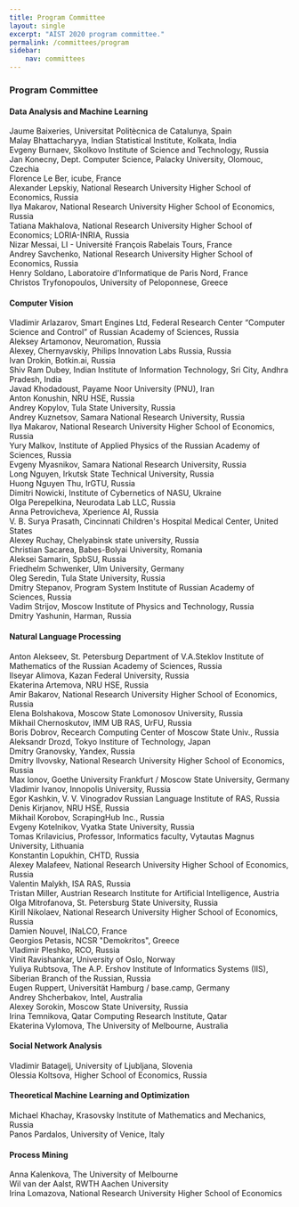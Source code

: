 ```yaml
---
title: Program Committee
layout: single
excerpt: "AIST 2020 program committee."
permalink: /committees/program
sidebar: 
    nav: committees 
---
```


<h3>Program Committee</h3>

<h4>Data Analysis and Machine Learning</h4>
Jaume Baixeries, Universitat Politècnica de Catalunya, Spain<br/>
Malay Bhattacharyya, Indian Statistical Institute, Kolkata, India<br/>
Evgeny Burnaev, Skolkovo Institute of Science and Technology, Russia<br/>
Jan Konecny, Dept. Computer Science, Palacky University, Olomouc, Czechia<br/>
Florence Le Ber, icube, France<br/>
Alexander Lepskiy, National Research University Higher School of Economics, Russia<br/>
Ilya Makarov, National Research University Higher School of Economics, Russia<br/>
Tatiana Makhalova, National Research University Higher School of Economics; LORIA-INRIA, Russia<br/>
Nizar Messai, LI - Université François Rabelais Tours, France<br/>
Andrey Savchenko, National Research University Higher School of Economics, Russia<br/>
Henry Soldano, Laboratoire d'Informatique de Paris Nord, France<br/>
Christos Tryfonopoulos, University of Peloponnese, Greece

<h4>Computer Vision</h4>
Vladimir Arlazarov, Smart Engines Ltd, Federal Research Center “Computer Science and Control” of Russian Academy of Sciences, Russia<br/>
Aleksey Artamonov, Neuromation, Russia<br/>
Alexey, Chernyavskiy, Philips Innovation Labs Russia, Russia<br/>
Ivan Drokin, Botkin.ai, Russia<br/>
Shiv Ram Dubey, Indian Institute of Information Technology, Sri City, Andhra Pradesh, India<br/>
Javad Khodadoust, Payame Noor University (PNU), Iran<br/>
Anton Konushin, NRU HSE, Russia<br/>
Andrey Kopylov, Tula State University, Russia<br/>
Andrey Kuznetsov, Samara National Research University, Russia<br/>
Ilya Makarov, National Research University Higher School of Economics, Russia<br/>
Yury Malkov, Institute of Applied Physics of the Russian Academy of Sciences, Russia<br/>
Evgeny Myasnikov, Samara National Research University, Russia<br/>
Long Nguyen, Irkutsk State Technical University, Russia<br/>
Huong Nguyen Thu, IrGTU, Russia<br/>
Dimitri Nowicki, Institute of Cybernetics of NASU, Ukraine<br/>
Olga Perepelkina, Neurodata Lab LLC, Russia<br/>
Anna Petrovicheva, Xperience AI, Russia<br/>
V. B. Surya Prasath, Cincinnati Children's Hospital Medical Center, United States<br/>
Alexey Ruchay, Chelyabinsk state university, Russia<br/>
Christian Sacarea, Babes-Bolyai University, Romania<br/>
Aleksei Samarin, SpbSU, Russia<br/>
Friedhelm Schwenker, Ulm University, Germany<br/>
Oleg Seredin, Tula State University, Russia<br/>
Dmitry Stepanov, Program System Institute of Russian Academy of Sciences, Russia<br/>
Vadim Strijov, Moscow Institute of Physics and Technology, Russia<br/>
Dmitry Yashunin, Harman, Russia


<h4>Natural Language Processing</h4>
Anton Alekseev, St. Petersburg Department of V.A.Steklov Institute of Mathematics of the Russian Academy of Sciences, Russia<br/>
Ilseyar Alimova, Kazan Federal University, Russia<br/>
Ekaterina Artemova, NRU HSE, Russia<br/>
Amir Bakarov, National Research University Higher School of Economics, Russia<br/>
Elena Bolshakova, Moscow State Lomonosov University, Russia<br/>
Mikhail Chernoskutov, IMM UB RAS, UrFU, Russia<br/>
Boris Dobrov, Recearch Computing Center of Moscow State Univ., Russia<br/>
Aleksandr Drozd, Tokyo Institure of Technology, Japan<br/>
Dmitry Granovsky, Yandex, Russia<br/>
Dmitry Ilvovsky, National Research University Higher School of Economics, Russia<br/>
Max Ionov, Goethe University Frankfurt / Moscow State University, Germany<br/>
Vladimir Ivanov, Innopolis University, Russia<br/>
Egor Kashkin, V. V. Vinogradov Russian Language Institute of RAS, Russia<br/>
Denis Kirjanov, NRU HSE, Russia<br/>
Mikhail Korobov, ScrapingHub Inc., Russia<br/>
Evgeny Kotelnikov, Vyatka State University, Russia<br/>
Tomas Krilavicius, Professor, Informatics faculty, Vytautas Magnus University, Lithuania<br/>
Konstantin Lopukhin, CHTD, Russia<br/>
Alexey Malafeev, National Research University Higher School of Economics, Russia<br/>
Valentin Malykh, ISA RAS, Russia<br/>
Tristan Miller, Austrian Research Institute for Artificial Intelligence, Austria<br/>
Olga Mitrofanova, St. Petersburg State University, Russia<br/>
Kirill Nikolaev, National Research University Higher School of Economics, Russia<br/>
Damien Nouvel, INaLCO, France<br/>
Georgios Petasis, NCSR "Demokritos", Greece<br/>
Vladimir Pleshko, RCO, Russia<br/>
Vinit Ravishankar, University of Oslo, Norway<br/>
Yuliya Rubtsova, The A.P. Ershov Institute of Informatics Systems (IIS), Siberian Branch of the Russian, Russia<br/>
Eugen Ruppert, Universität Hamburg / base.camp, Germany<br/>
Andrey Shcherbakov, Intel, Australia<br/>
Alexey Sorokin, Moscow State University, Russia<br/>
Irina Temnikova, Qatar Computing Research Institute, Qatar<br/>
Ekaterina Vylomova, The University of Melbourne, Australia<br/>

<h4>Social Network Analysis</h4>
Vladimir Batagelj, University of Ljubljana, Slovenia<br/>
Olessia Koltsova, Higher School of Economics, Russia

<h4>Theoretical Machine Learning and Optimization</h4>
Michael Khachay, Krasovsky Institute of Mathematics and Mechanics, Russia<br/>
Panos Pardalos, University of Venice, Italy

<h4>Process Mining</h4>
Anna Kalenkova, The University of Melbourne<br/>
Wil van der Aalst, RWTH Aachen University<br/>
Irina Lomazova, National Research University Higher School of Economics

